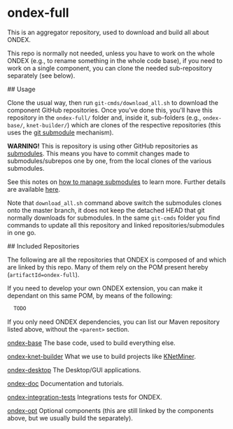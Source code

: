 # ondex-full
This is an aggregator repository, used to download and build all about ONDEX.

This repo is normally not needed, unless you have to work on the whole ONDEX (e.g., to rename something in the whole code base), if you need
to work on a single component, you can clone the needed sub-repository separately (see below).

## Usage

Clone the usual way, then run `git-cmds/download_all.sh` to download the component GitHub repositories. 
Once you've done this, you'll have this repository in the `ondex-full/` folder and, inside it, 
sub-folders (e.g., `ondex-base/`, `knet-builder/`) which are clones of the respective repositories
(this uses the [git submodule](https://github.com/blog/2104-working-with-submodules) mechanism).

**WARNING!**
This is repository is using other GitHub repositories as [submodules](https://github.com/blog/2104-working-with-submodules). This means
you have to commit changes made to submodules/subrepos one by one, from the local clones of the various submodules. 

See this notes on [how to manage submodules](https://git-scm.com/book/en/v2/Git-Tools-Submodules) to learn more. Further details are 
available [here](https://git-scm.com/book/en/v2/Git-Tools-Submodules).

Note that `download_all.sh` command above switch the submodules clones onto the master branch, it does not keep the detached HEAD that git normally 
downloads for submodules. In the same `git-cmds` folder you find commands to update all this repository and linked repositories/submodules in one
go.

## Included Repositories

The following are all the repositories that ONDEX is composed of and which are linked by this repo. Many of them rely on the POM present hereby
(`artifactId=ondex-full`). 

If you need to develop your own ONDEX extension, you can make it dependant on this same POM, by means of the following: 

```XML
  TODO
```

If you only need ONDEX dependencies, you can list our Maven repository listed above, without the `<parent>` section.

[ondex-base](https://github.com/Rothamsted/ondex-base.git)
The base code, used to build everything else.

[ondex-knet-builder](https://github.com/Rothamsted/ondex-knet-builder.git)
What we use to build projects like [KNetMiner](http://knetminer.rothamsted.ac.uk).

[ondex-desktop](https://github.com/Rothamsted/ondex-desktop.git)
The Desktop/GUI applications.

[ondex-doc](https://github.com/Rothamsted/ondex-doc.git)
Documentation and tutorials.

[ondex-integration-tests](https://github.com/Rothamsted/ondex-integration-tests.git)
Integrations tests for ONDEX.

[ondex-opt](https://github.com/Rothamsted/ondex-opt.git)
Optional components (this are still linked by the components above, but we usually build the separately).


